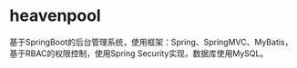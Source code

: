 # heavenpool
基于SpringBoot的后台管理系统，使用框架：Spring、SpringMVC、MyBatis，基于RBAC的权限控制，使用Spring Security实现，数据库使用MySQL。
